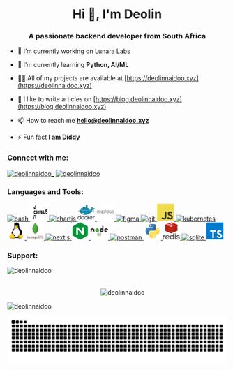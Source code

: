 <h1 align="center">Hi 👋, I'm Deolin</h1>
<h3 align="center">A passionate backend developer from South Africa</h3>

- 🔭 I’m currently working on [Lunara Labs](https://lunaralab.com)

- 🌱 I’m currently learning **Python, AI/ML**

- 👨‍💻 All of my projects are available at [https://deolinnaidoo.xyz](https://deolinnaidoo.xyz)

- 📝 I like to write articles on [https://blog.deolinnaidoo.xyz](https://blog.deolinnaidoo.xyz)

- 📫 How to reach me **hello@deolinnaidoo.xyz**

- ⚡ Fun fact **I am Diddy**

<h3 align="left">Connect with me:</h3>
<p align="left">
<a href="https://twitter.com/deolinnaidoo_" target="blank"><img align="center" src="https://raw.githubusercontent.com/rahuldkjain/github-profile-readme-generator/master/src/images/icons/Social/twitter.svg" alt="deolinnaidoo_" height="30" width="40" /></a>
<a href="https://linkedin.com/in/deolinnaidoo" target="blank"><img align="center" src="https://raw.githubusercontent.com/rahuldkjain/github-profile-readme-generator/master/src/images/icons/Social/linked-in-alt.svg" alt="deolinnaidoo" height="30" width="40" /></a>
</p>

<h3 align="left">Languages and Tools:</h3>
<p align="left"> <a href="https://www.gnu.org/software/bash/" target="_blank" rel="noreferrer"> <img src="https://www.vectorlogo.zone/logos/gnu_bash/gnu_bash-icon.svg" alt="bash" width="40" height="40"/> </a> <a href="https://canvasjs.com" target="_blank" rel="noreferrer"> <img src="https://raw.githubusercontent.com/Hardik0307/Hardik0307/master/assets/canvasjs-charts.svg" alt="canvasjs" width="40" height="40"/> </a> <a href="https://www.chartjs.org" target="_blank" rel="noreferrer"> <img src="https://www.chartjs.org/media/logo-title.svg" alt="chartjs" width="40" height="40"/> </a> <a href="https://www.docker.com/" target="_blank" rel="noreferrer"> <img src="https://raw.githubusercontent.com/devicons/devicon/master/icons/docker/docker-original-wordmark.svg" alt="docker" width="40" height="40"/> </a> <a href="https://expressjs.com" target="_blank" rel="noreferrer"> <img src="https://raw.githubusercontent.com/devicons/devicon/master/icons/express/express-original-wordmark.svg" alt="express" width="40" height="40"/> </a> <a href="https://www.figma.com/" target="_blank" rel="noreferrer"> <img src="https://www.vectorlogo.zone/logos/figma/figma-icon.svg" alt="figma" width="40" height="40"/> </a> <a href="https://git-scm.com/" target="_blank" rel="noreferrer"> <img src="https://www.vectorlogo.zone/logos/git-scm/git-scm-icon.svg" alt="git" width="40" height="40"/> </a> <a href="https://developer.mozilla.org/en-US/docs/Web/JavaScript" target="_blank" rel="noreferrer"> <img src="https://raw.githubusercontent.com/devicons/devicon/master/icons/javascript/javascript-original.svg" alt="javascript" width="40" height="40"/> </a> <a href="https://kubernetes.io" target="_blank" rel="noreferrer"> <img src="https://www.vectorlogo.zone/logos/kubernetes/kubernetes-icon.svg" alt="kubernetes" width="40" height="40"/> </a> <a href="https://www.linux.org/" target="_blank" rel="noreferrer"> <img src="https://raw.githubusercontent.com/devicons/devicon/master/icons/linux/linux-original.svg" alt="linux" width="40" height="40"/> </a> <a href="https://www.mongodb.com/" target="_blank" rel="noreferrer"> <img src="https://raw.githubusercontent.com/devicons/devicon/master/icons/mongodb/mongodb-original-wordmark.svg" alt="mongodb" width="40" height="40"/> </a> <a href="https://nextjs.org/" target="_blank" rel="noreferrer"> <img src="https://cdn.worldvectorlogo.com/logos/nextjs-2.svg" alt="nextjs" width="40" height="40"/> </a> <a href="https://www.nginx.com" target="_blank" rel="noreferrer"> <img src="https://raw.githubusercontent.com/devicons/devicon/master/icons/nginx/nginx-original.svg" alt="nginx" width="40" height="40"/> </a> <a href="https://nodejs.org" target="_blank" rel="noreferrer"> <img src="https://raw.githubusercontent.com/devicons/devicon/master/icons/nodejs/nodejs-original-wordmark.svg" alt="nodejs" width="40" height="40"/> </a> <a href="https://postman.com" target="_blank" rel="noreferrer"> <img src="https://www.vectorlogo.zone/logos/getpostman/getpostman-icon.svg" alt="postman" width="40" height="40"/> </a> <a href="https://www.python.org" target="_blank" rel="noreferrer"> <img src="https://raw.githubusercontent.com/devicons/devicon/master/icons/python/python-original.svg" alt="python" width="40" height="40"/> </a> <a href="https://redis.io" target="_blank" rel="noreferrer"> <img src="https://raw.githubusercontent.com/devicons/devicon/master/icons/redis/redis-original-wordmark.svg" alt="redis" width="40" height="40"/> </a> <a href="https://www.sqlite.org/" target="_blank" rel="noreferrer"> <img src="https://www.vectorlogo.zone/logos/sqlite/sqlite-icon.svg" alt="sqlite" width="40" height="40"/> </a> <a href="https://www.typescriptlang.org/" target="_blank" rel="noreferrer"> <img src="https://raw.githubusercontent.com/devicons/devicon/master/icons/typescript/typescript-original.svg" alt="typescript" width="40" height="40"/> </a> </p>

<h3 align="left">Support:</h3>
<p><a href="https://ko-fi.com/deolinnaidoo"> <img align="left" src="https://cdn.ko-fi.com/cdn/kofi3.png?v=3" height="50" width="210" alt="deolinnaidoo" /></a></p><br><br>

<p>&nbsp;<img align="center" src="https://github-readme-stats.vercel.app/api?username=DeolinNaidoo&show_icons=true&theme=black-ice&bg_color=0D1117&hide_border=true" alt="deolinnaidoo" /></p>

<p><img align="center" src="https://github-readme-streak-stats.herokuapp.com/?user=DeolinNaidoo&theme=black-ice&hide_border=true&stroke=0000&background=0D1117" alt="deolinnaidoo" /></p>


<picture>
  <source media="(prefers-color-scheme: dark)" srcset="https://raw.githubusercontent.com/DeolinNaidoo/DeolinNaidoo/935647617284fb341ae6428a78fd3c20632f7afa/github-snake-dark.svg" />
  <source media="(prefers-color-scheme: light)" srcset="https://raw.githubusercontent.com/DeolinNaidoo/DeolinNaidoo/935647617284fb341ae6428a78fd3c20632f7afa/github-snake.svg" />
  <img alt="github-snake" src="https://raw.githubusercontent.com/DeolinNaidoo/DeolinNaidoo/935647617284fb341ae6428a78fd3c20632f7afa/github-snake.svg" />
</picture>